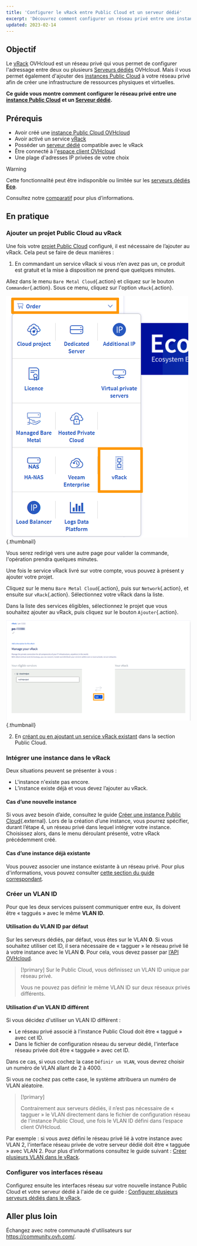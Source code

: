 ```yaml
---
title: 'Configurer le vRack entre Public Cloud et un serveur dédié'
excerpt: 'Découvrez comment configurer un réseau privé entre une instance Public Cloud et un serveur dédié.'
updated: 2023-02-14
---
```



## Objectif

Le [vRack](https://www.ovh.com/ca/fr/solutions/vrack/) OVHcloud est un réseau privé qui vous permet de configurer l'adressage entre deux ou plusieurs [Serveurs dédiés](https://www.ovh.com/ca/fr/serveurs_dedies/) OVHcloud. Mais il vous permet également d'ajouter des [instances Public Cloud](https://www.ovh.com/ca/fr/public-cloud/instances/) à votre réseau privé afin de créer une infrastructure de ressources physiques et virtuelles.

**Ce guide vous montre comment configurer le réseau privé entre une [instance Public Cloud](/pages/public_cloud/compute/public-cloud-first-steps#etape-3-creer-une-instance) et un [Serveur dédié](https://www.ovh.com/ca/fr/serveurs_dedies/).**


## Prérequis

* Avoir créé une [instance Public Cloud OVHcloud](/pages/public_cloud/compute/public-cloud-first-steps)
* Avoir activé un service [vRack](https://www.ovh.com/ca/fr/solutions/vrack)
* Posséder un [serveur dédié](https://www.ovh.com/ca/fr/serveurs_dedies/) compatible avec le vRack
* Être connecté à l'[espace client OVHcloud](https://ca.ovh.com/auth/?action=gotomanager&from=https://www.ovh.com/ca/fr/&ovhSubsidiary=qc)
* Une plage d'adresses IP privées de votre choix

> [!warning]
> Cette fonctionnalité peut être indisponible ou limitée sur les [serveurs dédiés **Eco**](https://eco.ovhcloud.com/fr-ca/about/).
>
> Consultez notre [comparatif](https://eco.ovhcloud.com/fr-ca/compare/) pour plus d’informations.

## En pratique

### Ajouter un projet Public Cloud au vRack

Une fois votre [projet Public Cloud](/pages/public_cloud/compute/create_a_public_cloud_project) configuré, il est nécessaire de l’ajouter au vRack. Cela peut se faire de deux manières :

1. En commandant un service vRack si vous n’en avez pas un, ce produit est gratuit et la mise à disposition ne prend que quelques minutes.

Allez dans le menu `Bare Metal Cloud`{.action} et cliquez sur le bouton `Commander`{.action}. Sous ce menu, cliquez sur l'option `vRack`{.action}.

![Commander le vrack](images/orderingvrack.png){.thumbnail}

Vous serez redirigé vers une autre page pour valider la commande, l'opération prendra quelques minutes.

Une fois le service vRack livré sur votre compte, vous pouvez à présent y ajouter votre projet.

Cliquez sur le menu `Bare Metal Cloud`{.action}, puis sur `Network`{.action}, et ensuite sur `vRack`{.action}. Sélectionnez votre vRack dans la liste.

Dans la liste des services éligibles, sélectionnez le projet que vous souhaitez ajouter au vRack, puis cliquez sur le bouton `Ajouter`{.action}.

![ajouter un projet au vrack](images/addprojectvrack.png){.thumbnail}

<ol start="2">
  <li>En <a href="/pages/public_cloud/public_cloud_network_services/getting-started-07-creating-vrack#etape-1-activer-et-gerer-un-vrack">créant ou en ajoutant un service vRack existant</a> dans la section Public Cloud.</li>
</ol>

### Intégrer une instance dans le vRack

Deux situations peuvent se présenter à vous :

- L'instance n'existe pas encore.
- L’instance existe déjà et vous devez l’ajouter au vRack.

#### Cas d’une nouvelle instance

Si vous avez besoin d’aide, consultez le guide [Créer une instance Public Cloud](/pages/public_cloud/compute/public-cloud-first-steps#etape-3-creer-une-instance){.external}. Lors de la création d’une instance, vous pourrez spécifier, durant l’étape 4, un réseau privé dans lequel intégrer votre instance. Choisissez alors, dans le menu déroulant présenté, votre vRack précédemment créé.

#### Cas d’une instance déjà existante

Vous pouvez associer une instance existante à un réseau privé. Pour plus d'informations, vous pouvez consulter [cette section du guide correspondant](/pages/public_cloud/public_cloud_network_services/getting-started-07-creating-vrack#cas-dune-instance-deja-existante).

### Créer un VLAN ID

Pour que les deux services puissent communiquer entre eux, ils doivent être « taggués » avec le même **VLAN ID**. 

#### Utilisation du VLAN ID par défaut

Sur les serveurs dédiés, par défaut, vous êtes sur le VLAN **0**. Si vous souhaitez utiliser cet ID, il sera nécessaire de « tagguer » le réseau privé lié à votre instance avec le VLAN **0**. Pour cela, vous devez passer par [l’API OVHcloud](/pages/public_cloud/public_cloud_network_services/getting-started-08-creating-vrack-with-api#etape-3-creer-un-vlan-dans-le-vrack).

> [!primary]
> Sur le Public Cloud, vous définissez un VLAN ID unique par réseau privé.
>
> Vous ne pouvez pas définir le même VLAN ID sur deux réseaux privés différents.

#### Utilisation d'un VLAN ID différent

Si vous décidez d'utiliser un VLAN ID différent :

- Le réseau privé associé à l'instance Public Cloud doit être « taggué » avec cet ID.
- Dans le fichier de configuration réseau du serveur dédié, l'interface réseau privée doit être « tagguée » avec cet ID.

Dans ce cas, si vous cochez la case `Définir un VLAN`, vous devrez choisir un numéro de VLAN allant de 2 à 4000.

Si vous ne cochez pas cette case, le système attribuera un numéro de VLAN aléatoire.

> [!primary]
> 
> Contrairement aux serveurs dédiés, il n’est pas nécessaire de « tagguer » le VLAN directement dans le fichier de configuration réseau de l'instance Public Cloud, une fois le VLAN ID défini dans l’espace client OVHcloud.
>

Par exemple : si vous avez défini le réseau privé lié à votre instance avec VLAN 2, l'interface réseau privée de votre serveur dédié doit être « tagguée » avec VLAN 2. Pour plus d'informations consultez le guide suivant : [Créer plusieurs VLAN dans le vRack](/pages/bare_metal_cloud/dedicated_servers/creating-multiple-vlans-in-a-vrack).

### Configurer vos interfaces réseau

Configurez ensuite les interfaces réseau sur votre nouvelle instance Public Cloud et votre serveur dédié à l'aide de ce guide : [Configurer plusieurs serveurs dédiés dans le vRack](/pages/bare_metal_cloud/dedicated_servers/vrack_configuring_on_dedicated_server).

## Aller plus loin

Échangez avec notre communauté d'utilisateurs sur <https://community.ovh.com/>.